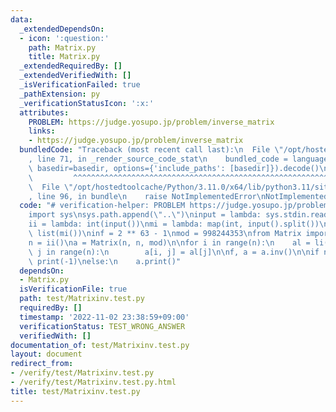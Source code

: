 ```yaml
---
data:
  _extendedDependsOn:
  - icon: ':question:'
    path: Matrix.py
    title: Matrix.py
  _extendedRequiredBy: []
  _extendedVerifiedWith: []
  _isVerificationFailed: true
  _pathExtension: py
  _verificationStatusIcon: ':x:'
  attributes:
    PROBLEM: https://judge.yosupo.jp/problem/inverse_matrix
    links:
    - https://judge.yosupo.jp/problem/inverse_matrix
  bundledCode: "Traceback (most recent call last):\n  File \"/opt/hostedtoolcache/Python/3.11.0/x64/lib/python3.11/site-packages/onlinejudge_verify/documentation/build.py\"\
    , line 71, in _render_source_code_stat\n    bundled_code = language.bundle(stat.path,\
    \ basedir=basedir, options={'include_paths': [basedir]}).decode()\n          \
    \         ^^^^^^^^^^^^^^^^^^^^^^^^^^^^^^^^^^^^^^^^^^^^^^^^^^^^^^^^^^^^^^^^^^^^^^^^^^^^^^^^^\n\
    \  File \"/opt/hostedtoolcache/Python/3.11.0/x64/lib/python3.11/site-packages/onlinejudge_verify/languages/python.py\"\
    , line 96, in bundle\n    raise NotImplementedError\nNotImplementedError\n"
  code: "# verification-helper: PROBLEM https://judge.yosupo.jp/problem/inverse_matrix\n\
    import sys\nsys.path.append(\"..\")\ninput = lambda: sys.stdin.readline().rstrip()\n\
    ii = lambda: int(input())\nmi = lambda: map(int, input().split())\nli = lambda:\
    \ list(mi())\ninf = 2 ** 63 - 1\nmod = 998244353\nfrom Matrix import Matrix\n\
    n = ii()\na = Matrix(n, n, mod)\n\nfor i in range(n):\n    al = li()\n    for\
    \ j in range(n):\n        a[i, j] = al[j]\n\nf, a = a.inv()\n\nif not f:\n   \
    \ print(-1)\nelse:\n    a.print()"
  dependsOn:
  - Matrix.py
  isVerificationFile: true
  path: test/Matrixinv.test.py
  requiredBy: []
  timestamp: '2022-11-02 23:38:59+09:00'
  verificationStatus: TEST_WRONG_ANSWER
  verifiedWith: []
documentation_of: test/Matrixinv.test.py
layout: document
redirect_from:
- /verify/test/Matrixinv.test.py
- /verify/test/Matrixinv.test.py.html
title: test/Matrixinv.test.py
---
```

